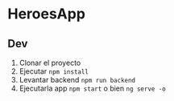 # HeroesApp

## Dev

1. Clonar el proyecto
2. Ejecutar ```npm install```
3. Levantar backend ```npm run backend```
4. Ejecutarla app ```npm start``` o bien ```ng serve -o```